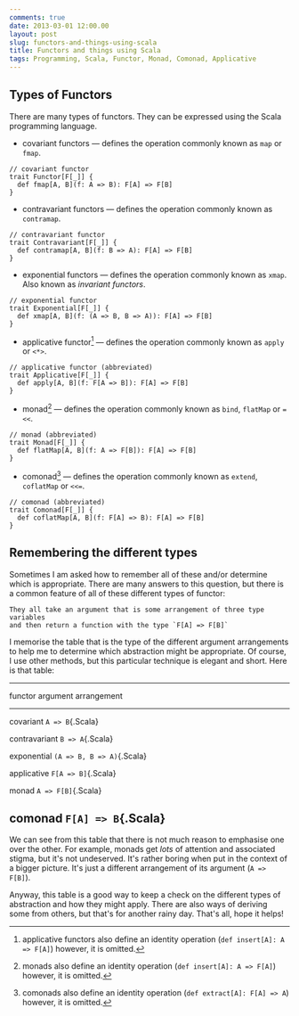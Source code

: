 ```yaml
---
comments: true
date: 2013-03-01 12:00.00
layout: post
slug: functors-and-things-using-scala
title: Functors and things using Scala
tags: Programming, Scala, Functor, Monad, Comonad, Applicative
---
```


## Types of Functors

There are many types of functors. They can be expressed using the Scala programming language.

* covariant functors — defines the operation commonly known as `map` or `fmap`.

~~~{.Scala}
// covariant functor
trait Functor[F[_]] {
  def fmap[A, B](f: A => B): F[A] => F[B]
}
~~~

* contravariant functors — defines the operation commonly known as `contramap`.

~~~{.Scala}
// contravariant functor
trait Contravariant[F[_]] {
  def contramap[A, B](f: B => A): F[A] => F[B]
}
~~~

* exponential functors — defines the operation commonly known as `xmap`. Also known as *invariant functors*.

~~~{.Scala}
// exponential functor
trait Exponential[F[_]] {
  def xmap[A, B](f: (A => B, B => A)): F[A] => F[B]
}
~~~

* applicative functor[^1] — defines the operation commonly known as `apply` or `<*>`.

~~~{.Scala}
// applicative functor (abbreviated)
trait Applicative[F[_]] {
  def apply[A, B](f: F[A => B]): F[A] => F[B]
}
~~~

* monad[^2] — defines the operation commonly known as `bind`, `flatMap` or `=<<`.

~~~{.Scala}
// monad (abbreviated)
trait Monad[F[_]] {
  def flatMap[A, B](f: A => F[B]): F[A] => F[B]
}
~~~

* comonad[^3] — defines the operation commonly known as `extend`, `coflatMap` or `<<=`.

~~~{.Scala}
// comonad (abbreviated)
trait Comonad[F[_]] {
  def coflatMap[A, B](f: F[A] => B): F[A] => F[B]
}
~~~

## Remembering the different types

Sometimes I am asked how to remember all of these and/or determine which is appropriate. There are many answers to this question, but there is a common feature of all of these different types of functor:

    They all take an argument that is some arrangement of three type variables
    and then return a function with the type `F[A] => F[B]`

I memorise the table that is the type of the different argument arrangements to help me to determine which abstraction might be appropriate. Of course, I use other methods, but this particular technique is elegant and short. Here is that table:

------------------------------------
functor         argument arrangement
--------------- --------------------
covariant       `A => B`{.Scala}

contravariant   `B => A`{.Scala}

exponential     `(A => B, B => A)`{.Scala}

applicative     `F[A => B]`{.Scala}

monad           `A => F[B]`{.Scala}

comonad         `F[A] => B`{.Scala}
------------------------------------

We can see from this table that there is not much reason to emphasise one over the other. For example, monads get *lots* of attention and associated stigma, but it's not undeserved. It's rather boring when put in the context of a bigger picture. It's just a different arrangement of its argument (`A => F[B]`).

Anyway, this table is a good way to keep a check on the different types of abstraction and how they might apply. There are also ways of deriving some from others, but that's for another rainy day. That's all, hope it helps!

[^1]: applicative functors also define an identity operation (`def insert[A]: A => F[A]`) however, it is omitted.
[^2]: monads also define an identity operation (`def insert[A]: A => F[A]`) however, it is omitted.
[^3]: comonads also define an identity operation (`def extract[A]: F[A] => A`) however, it is omitted.